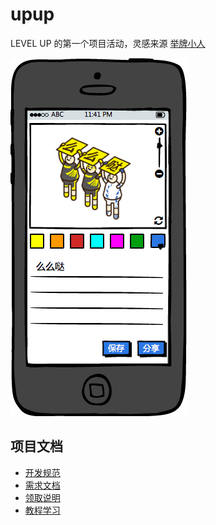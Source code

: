 # upup

LEVEL UP 的第一个项目活动，灵感来源 [举牌小人](http://upuptoyou.com/)

![](design/prototype/editor.png)

## 项目文档

* [开发规范](./docs/DEV.md)
* [需求文档](./docs/PRD.md)
* [领取说明](./docs/RECEIVE.md)
* [教程学习](./docs/STUDY.md)
